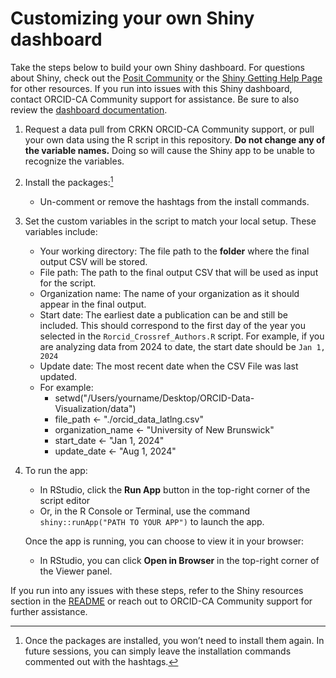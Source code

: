 # Customizing your own Shiny dashboard
Take the steps below to build your own Shiny dashboard. For questions about Shiny, check out the [Posit Community](https://forum.posit.co/c/shiny/8) or the [Shiny Getting Help Page](https://shiny.posit.co/r/help.html) for other resources. If you run into issues with this Shiny dashboard, contact ORCID-CA Community support for assistance. Be sure to also review the [dashboard documentation](https://github.com/crkn-rcdr/ORCID-Data-Visualization/blob/main/shiny-visualization/shiny-dashboard-documentation.md).

1. Request a data pull from CRKN ORCID-CA Community support, or pull your own data using the R script in this repository. **Do not change any of the variable names.** Doing so will cause the Shiny app to be unable to recognize the variables. 
2. Install the packages:[^1] 
    * Un-comment or remove the hashtags from the install commands. 
3. Set the custom variables in the script to match your local setup. These variables include:  
    * Your working directory: The file path to the **folder** where the final output CSV will be stored.
    * File path: The path to the final output CSV that will be used as input for the script.  
    * Organization name: The name of your organization as it should appear in the final output.
    * Start date: The earliest date a publication can be and still be included. This should correspond to the first day of the year you selected in the `Rorcid_Crossref_Authors.R` script. For example, if you are analyzing data from 2024 to date, the start date should be `Jan 1, 2024`
    * Update date: The most recent date when the CSV File was last updated.  
    * For example: 
        * setwd("/Users/yourname/Desktop/ORCID-Data-Visualization/data")  
        * file_path <- "./orcid_data_latlng.csv"
        * organization_name <- "University of New Brunswick"  
        * start_date <- "Jan 1, 2024"        
        * update_date <- "Aug 1, 2024"      
4. To run the app:
    * In RStudio, click the **Run App** button in the top-right corner of the script editor
    * Or, in the R Console or Terminal, use the command `shiny::runApp("PATH TO YOUR APP")` to launch the app.

    Once the app is running, you can choose to view it in your browser:
   * In RStudio, you can click **Open in Browser** in the top-right corner of the Viewer panel.

If you run into any issues with these steps, refer to the Shiny resources section in the [README](https://github.com/crkn-rcdr/ORCID-Data-Visualization/blob/main/README.md#shiny-and-accessibility-resources) or reach out to ORCID-CA Community support for further assistance. 

[^1]: Once the packages are installed, you won’t need to install them again. In future sessions, you can simply leave the installation commands commented out with the hashtags.
